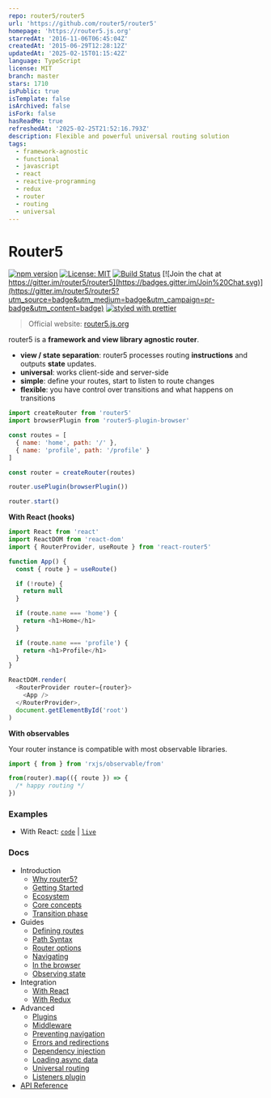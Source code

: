```yaml
---
repo: router5/router5
url: 'https://github.com/router5/router5'
homepage: 'https://router5.js.org'
starredAt: '2016-11-06T06:45:04Z'
createdAt: '2015-06-29T12:28:12Z'
updatedAt: '2025-02-15T01:15:42Z'
language: TypeScript
license: MIT
branch: master
stars: 1710
isPublic: true
isTemplate: false
isArchived: false
isFork: false
hasReadMe: true
refreshedAt: '2025-02-25T21:52:16.793Z'
description: Flexible and powerful universal routing solution
tags:
  - framework-agnostic
  - functional
  - javascript
  - react
  - reactive-programming
  - redux
  - router
  - routing
  - universal
---
```


# Router5

[![npm version](https://badge.fury.io/js/router5.svg)](http://badge.fury.io/js/router5)
[![License: MIT](https://img.shields.io/badge/License-MIT-yellow.svg)](https://opensource.org/licenses/MIT)
[![Build Status](https://travis-ci.org/router5/router5.svg)](https://travis-ci.org/router5/router5) [![Join the chat at https://gitter.im/router5/router5](https://badges.gitter.im/Join%20Chat.svg)](https://gitter.im/router5/router5?utm_source=badge&utm_medium=badge&utm_campaign=pr-badge&utm_content=badge) [![styled with prettier](https://img.shields.io/badge/styled_with-prettier-ff69b4.svg)](https://github.com/prettier/prettier)

> Official website: [router5.js.org](https://router5.js.org)

router5 is a **framework and view library agnostic router**.

- **view / state separation**: router5 processes routing **instructions** and outputs **state** updates.
- **universal**: works client-side and server-side
- **simple**: define your routes, start to listen to route changes
- **flexible**: you have control over transitions and what happens on transitions

```javascript
import createRouter from 'router5'
import browserPlugin from 'router5-plugin-browser'

const routes = [
  { name: 'home', path: '/' },
  { name: 'profile', path: '/profile' }
]

const router = createRouter(routes)

router.usePlugin(browserPlugin())

router.start()
```

**With React \(hooks\)**

```javascript
import React from 'react'
import ReactDOM from 'react-dom'
import { RouterProvider, useRoute } from 'react-router5'

function App() {
  const { route } = useRoute()

  if (!route) {
    return null
  }

  if (route.name === 'home') {
    return <h1>Home</h1>
  }

  if (route.name === 'profile') {
    return <h1>Profile</h1>
  }
}

ReactDOM.render(
  <RouterProvider router={router}>
    <App />
  </RouterProvider>,
  document.getElementById('root')
)
```

**With observables**

Your router instance is compatible with most observable libraries.

```javascript
import { from } from 'rxjs/observable/from'

from(router).map(({ route }) => {
  /* happy routing */
})
```

### Examples

- With React: [`code`](./examples/react) | [`live`](https://codesandbox.io/s/github/router5/router5/tree/master/examples/react)

### Docs

- Introduction
  - [Why router5?](https://router5.js.org/introduction/why-router5)
  - [Getting Started](https://router5.js.org/introduction/getting-started)
  - [Ecosystem](https://router5.js.org/introduction/ecosystem)
  - [Core concepts](https://router5.js.org/introduction/core-concepts)
  - [Transition phase](https://router5.js.org/introduction/transition-phase)
- Guides
  - [Defining routes](https://router5.js.org/guides/defining-routes)
  - [Path Syntax](https://router5.js.org/guides/path-syntax)
  - [Router options](https://router5.js.org/guides/router-options)
  - [Navigating](https://router5.js.org/guides/navigating)
  - [In the browser](https://router5.js.org/guides/in-the-browser)
  - [Observing state](https://router5.js.org/guides/observing-state)
- Integration
  - [With React](https://router5.js.org/integration/with-react)
  - [With Redux](https://router5.js.org/integration/with-redux)
- Advanced
  - [Plugins](https://router5.js.org/advanced/plugins)
  - [Middleware](https://router5.js.org/advanced/middleware)
  - [Preventing navigation](https://router5.js.org/advanced/preventing-navigation)
  - [Errors and redirections](https://router5.js.org/advanced/errors-and-redirections)
  - [Dependency injection](https://router5.js.org/advanced/dependency-injection)
  - [Loading async data](https://router5.js.org/advanced/loading-async-data)
  - [Universal routing](https://router5.js.org/advanced/universal-routing)
  - [Listeners plugin](https://router5.js.org/advanced/listeners-plugin)
- [API Reference](https://router5.js.org/api-reference)
